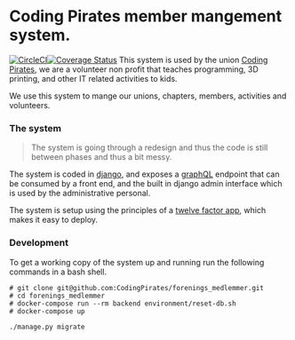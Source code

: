 # Coding Pirates member mangement system.
[![CircleCI](https://circleci.com/gh/Rotendahl/forenings_medlemmer.svg?style=svg)](https://circleci.com/gh/Rotendahl/forenings_medlemmer)[![Coverage Status](https://coveralls.io/repos/github/Rotendahl/forenings_medlemmer/badge.svg?branch=master)](https://coveralls.io/github/Rotendahl/forenings_medlemmer?branch=master)
This system is used by the union [Coding Pirates][cpDK], we are a volunteer
non profit that teaches programming, 3D printing, and other IT related
activities to kids.

We use this system to mange our unions, chapters, members, activities and
volunteers.

### The system
> The system is going through a redesign and thus the code is still between
> phases and thus a bit messy.

The system is coded in [django][django], and exposes a [graphQL][graphQL]
endpoint that can be consumed by a front end, and the built in django admin
interface which is used by the administrative personal.

The system is setup using the principles of a [twelve factor app][12factor],
which makes it easy to deploy.


### Development
To get a working copy of the system up and running run the following commands in
a bash shell.
```
# git clone git@github.com:CodingPirates/forenings_medlemmer.git
# cd forenings_medlemmer
# docker-compose run --rm backend environment/reset-db.sh
# docker-compose up
```





```
./manage.py migrate
```


<!-- Links -->
[cpDK]: https://codingpirates.dk
[django]: https://www.djangoproject.com
[graphQl]: https://www.howtographql.com
[12factor]: https://12factor.net

